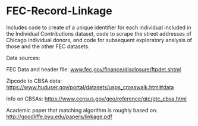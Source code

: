 # FEC-Record-Linkage
Includes code to create of a unique identifier for each individual included in the Individual Contributions dataset, code to scrape the street addresses of Chicago individual donors, and code for subsequent exploratory analysis of those and the other FEC datasets.

Data sources:

FEC Data and header file: www.fec.gov/finance/disclosure/ftpdet.shtml

Zipcode to CBSA data: https://www.huduser.gov/portal/datasets/usps_crosswalk.html#data

Info on CBSAs: https://www.census.gov/geo/reference/gtc/gtc_cbsa.html

Academic paper that matching algorithm is roughly based on: http://goodliffe.byu.edu/papers/linkage.pdf
